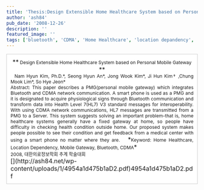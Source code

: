```yaml
---
title: 'Thesis:Design Extensible Home Healthcare System based on Personal Mobile Gateway'
author: 'ash84'
pub_date: '2008-12-26'
description: ''
featured_image: ''
tags: ['bluetooth', 'CDMA', 'Home Healthcare', 'location depandency', 'mobile gateway']
---
```



<div style="TEXT-ALIGN: center"><span style="FONT-SIZE: 12pt"><div class="txc-textbox" style="BORDER-RIGHT: #cbcbcb 1px solid; PADDING-RIGHT: 10px; BORDER-TOP: #cbcbcb 1px solid; PADDING-LEFT: 10px; PADDING-BOTTOM: 10px; BORDER-LEFT: #cbcbcb 1px solid; PADDING-TOP: 10px; BORDER-BOTTOM: #cbcbcb 1px solid; BACKGROUND-COLOR: #ffffff">  
<div style="TEXT-ALIGN: center">**<span style="FONT-SIZE: 12pt"><span style="FONT-SIZE: 9pt">  
<span style="FONT-SIZE: 9pt">Design Extensible Home Healthcare System based on Personal Mobile Gateway </span></span></span>  
**</div>  
<div style="TEXT-ALIGN: justify"><span style="FONT-SIZE: 9pt"><span style="FONT-SIZE: 9pt">  Nam Hyun Kim, Ph.D.*, Seong Hyun An*, Jong Wook Kim*, Ji Hun Kim† ,Chung Mook Lim*, So Hye Jeon*</span></span></div>  
<div style="TEXT-ALIGN: justify">  
<span style="FONT-SIZE: 9pt"><span style="FONT-SIZE: 9pt">Abstract: This paper describes a PMG(personal mobile gateway) which integrates Bluetooth and CDMA network communication. A smart phone is used as a PMG and it is designated to acquire physiological signs through Bluetooth communication and transform data into Health Level 7(HL7) V3 standard messages for interoperability. With using CDMA network communications, HL7 messages are transmitted from a PMG to a Server. This system suggests solving an important problem-that is, home healthcare systems generally have a fixed gateway at home, so people have difficulty in checking health condition outside home. Our proposed system makes people possible to see their condition and get feedback from a medical center with using a smart phone no matter where they are.</span></span>  
<span style="FONT-SIZE: 9pt"><span style="FONT-SIZE: 9pt"> </span></span>  
*<span style="FONT-SIZE: 9pt"><span style="FONT-SIZE: 9pt">Keyword: Home Healthcare, Location Dependency, Mobile Gateway, Bluetooth, CDMA</span></span>*</div><div style="TEXT-ALIGN: left"><span style="FONT-SIZE: 9pt"><span style="FONT-SIZE: 9pt">2008, 대한의료정보학회 추계 학술대회  
</span></span>  
</div>  
<div style="TEXT-ALIGN: justify">[](http://ash84.net/wp-content/uploads/1/4954a1d475b1aD2.pdf)4954a1d475b1aD2.pdf  
</div></div></span></div>

